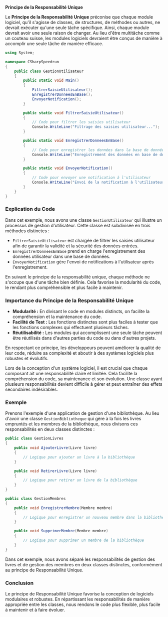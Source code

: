**Principe de la Responsabilité Unique**

Le **Principe de la Responsabilité Unique** préconise que chaque module logiciel, qu'il s'agisse de classes, de structures, de méthodes ou autres, ne devrait exécuter qu'une seule tâche spécifique. Ainsi, chaque module devrait avoir une seule raison de changer. Au lieu d'être multitâche comme un couteau suisse, les modules logiciels devraient être conçus de manière à accomplir une seule tâche de manière efficace.

```csharp
using System;

namespace CSharpSpeedrun
{
    public class GestionUtilisateur
    {
        public static void Main()
        {
            FiltrerSaisieUtilisateur();
            EnregistrerDonneesEnBase();
            EnvoyerNotification();
        }

        public static void FiltrerSaisieUtilisateur() 
        {
            // Code pour filtrer les saisies utilisateur
            Console.WriteLine("Filtrage des saisies utilisateur...");
        }

        public static void EnregistrerDonneesEnBase() 
        {
            // Code pour enregistrer les données dans la base de données
            Console.WriteLine("Enregistrement des données en base de données...");
        }

        public static void EnvoyerNotification() 
        {
            // Code pour envoyer une notification à l'utilisateur
            Console.WriteLine("Envoi de la notification à l'utilisateur...");
        }
    }
}
```

### Explication du Code

Dans cet exemple, nous avons une classe `GestionUtilisateur` qui illustre un processus de gestion d'utilisateur. Cette classe est subdivisée en trois méthodes distinctes :

- `FiltrerSaisieUtilisateur` est chargée de filtrer les saisies utilisateur afin de garantir la validité et la sécurité des données entrées.
- `EnregistrerDonneesEnBase` prend en charge l'enregistrement des données utilisateur dans une base de données.
- `EnvoyerNotification` gère l'envoi de notifications à l'utilisateur après l'enregistrement.

En suivant le principe de la responsabilité unique, chaque méthode ne s'occupe que d'une tâche bien définie. Cela favorise la modularité du code, le rendant plus compréhensible et plus facile à maintenir.

### Importance du Principe de la Responsabilité Unique

- **Modularité :** En divisant le code en modules distincts, on facilite la compréhension et la maintenance du code.
- **Facilité de Test :** Les fonctions distinctes sont plus faciles à tester que les fonctions complexes qui effectuent plusieurs tâches.
- **Réutilisabilité :** Les modules qui accomplissent une seule tâche peuvent être réutilisés dans d'autres parties du code ou dans d'autres projets.

En respectant ce principe, les développeurs peuvent améliorer la qualité de leur code, réduire sa complexité et aboutir à des systèmes logiciels plus robustes et évolutifs.
  

Lors de la conception d'un système logiciel, il est crucial que chaque composant ait une responsabilité claire et limitée. Cela facilite la compréhension du code, sa maintenance et son évolution. Une classe ayant plusieurs responsabilités devient difficile à gérer et peut entraîner des effets secondaires indésirables.

### Exemple

Prenons l'exemple d'une application de gestion d'une bibliothèque. Au lieu d'avoir une classe `GestionBibliotheque` qui gère à la fois les livres empruntés et les membres de la bibliothèque, nous divisons ces responsabilités en deux classes distinctes :

```csharp
public class GestionLivres
{
    public void AjouterLivre(Livre livre)
    {
        // Logique pour ajouter un livre à la bibliothèque
    }

    public void RetirerLivre(Livre livre)
    {
        // Logique pour retirer un livre de la bibliothèque
    }
}

public class GestionMembres
{
    public void EnregistrerMembre(Membre membre)
    {
        // Logique pour enregistrer un nouveau membre dans la bibliothèque
    }

    public void SupprimerMembre(Membre membre)
    {
        // Logique pour supprimer un membre de la bibliothèque
    }
}
```

Dans cet exemple, nous avons séparé les responsabilités de gestion des livres et de gestion des membres en deux classes distinctes, conformément au principe de Responsabilité Unique.
 

### Conclusion

Le principe de Responsabilité Unique favorise la conception de logiciels modulaires et robustes. En répartissant les responsabilités de manière appropriée entre les classes, nous rendons le code plus flexible, plus facile à maintenir et à faire évoluer.